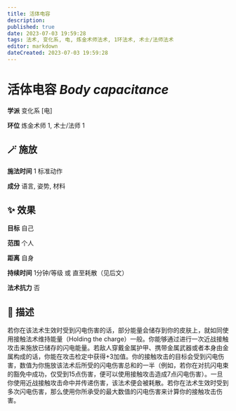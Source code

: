 ```yaml
---
title: 活体电容
description: 
published: true
date: 2023-07-03 19:59:28
tags: 法术, 变化系, 电, 炼金术师法术, 1环法术, 术士/法师法术
editor: markdown
dateCreated: 2023-07-03 19:59:28
---
```


# **活体电容** *Body capacitance*

**学派** 变化系 \[电\] 

**环位** 炼金术师 1, 术士/法师 1

## 🪄 施放

**施法时间** 1 标准动作

**成分** 语言, 姿势, 材料

## ✨ 效果 

**目标** 自己 

**范围** 个人

**距离** 自身  

**持续时间** 1分钟/等级 或 直至耗散（见后文） 

**法术抗力** 否

## 📖 描述

若你在该法术生效时受到闪电伤害的话，部分能量会储存到你的皮肤上，就如同使用接触法术维持能量（Holding the charge）一般。你能够通过进行一次近战接触攻击来施放已储存的闪电能量。若敌人穿戴金属护甲、携带金属武器或者本身由金属构成的话，你能在攻击检定中获得+3加值。你的接触攻击的目标会受到闪电伤害，数值为你施放该法术后所受的闪电伤害总和的一半（例如，若你在对抗闪电束的豁免中成功，仅受到15点伤害，便可以使用接触攻击造成7点闪电伤害）。一旦你使用近战接触攻击命中并传递伤害，该法术便会被耗散。若你在法术生效时受到多次闪电伤害，那么使用你所承受的最大数值的闪电伤害来计算你的接触攻击伤害。
    